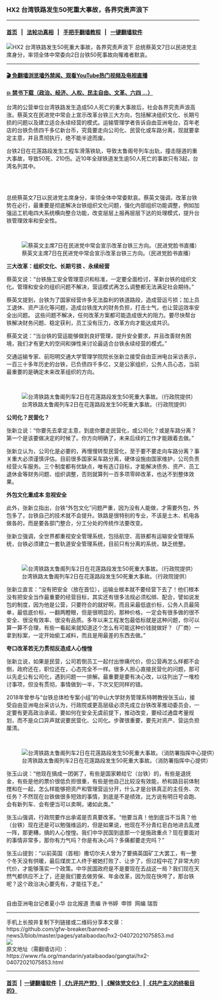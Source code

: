 ### HX2 台湾铁路发生50死重大事故，各界究责声浪下
------------------------

#### [首页](https://github.com/gfw-breaker/banned-news3/blob/master/README.md) &nbsp;&nbsp;|&nbsp;&nbsp; [法轮功真相](https://github.com/begood0513/basic/blob/master/README.md)  &nbsp;&nbsp;|&nbsp;&nbsp; [手把手翻墙教程](https://github.com/gfw-breaker/guides/wiki)  &nbsp;&nbsp;|&nbsp;&nbsp; [一键翻墙软件](https://github.com/gfw-breaker/nogfw/blob/master/README.md)  



<div id="headerimg">
 <img alt="HX2 台湾铁路发生50死重大事故，各界究责声浪下" src="https://www.rfa.org/mandarin/yataibaodao/gangtai/hx2-04072021075853.html/@@images/315eae4a-bd3f-4ec8-8c74-8e77e1312b86.jpeg" title="HX2 台湾铁路发生50死重大事故，各界究责声浪下"/>
 <span class="lead_image_caption">
  总统蔡英文7日以民进党主席身分，率领全体中常委向2日台铁50死事故向罹难者默哀。
 </span>
 <!-- zoomattribute -->
</div>

<hr/>


#### [ 🎬  免翻墙浏览墙外禁闻、观看YouTube热门视频及电视直播](https://github.com/gfw-breaker/HelloWorld)

#### [ 💥  禁书下载（政治、经济、人权、民主自由、文革、六四 ...）](https://github.com/gfw-breaker/books/blob/master/README.md)

<div id="storytext">
 <p>
  台湾的公营单位台湾铁路发生造成50人死亡的重大事故后，社会各界究责声浪高涨。蔡英文在民进党中常会上宣示改革台铁三大方向，包括解决组织文化、长期亏损的问题以及建立适合永续经营的模式。运输管理学者告诉自由亚洲电台，百年老店的台铁负债四千多亿新台币，究竟要走向公司化、民营化或车路分离，现就要拿定主意，并且贯彻执行，绝不能半途而废。
 </p>
 <p>
  台铁2日在花莲路段发生工程车滑落铁轨，导致太鲁阁号列车出轨，撞击隧道的重大事故，导致50死、210伤。近10年全球铁道发生逾50人死亡的事故只有3起，台湾名列其中。
 </p>
 <p>
  <br/>
 </p>
 <p>
  <br/>
  总统蔡英文7日以民进党主席身分，率领全体中常委默哀。蔡英文强调，改革台铁势在必行，最重要是彻底解决台铁组织文化问题，强化内部组织功能调整，例如加强运工机电四大系统横向整合功能，改变层层上报再层层下达的处理模式，提升台铁管理效率和安全性。
  <strong>
  </strong>
 </p>
 <p>
  <br/>
 </p>
 <p>
  <figure class="image-richtext image-inline captioned" style="width:1280px;">
   <img alt="蔡英文主席7日在民进党中常会宣示改革台铁三方向。（民进党脸书直播）" src="https://www.rfa.org/mandarin/yataibaodao/gangtai/hx2-04072021075853.html/2-2.jpg/@@images/4105037d-b7cb-45e6-9835-8fd3830339e1.jpeg" title="2-2.jpg"/>
   <figcaption class="image-caption">
    蔡英文主席7日在民进党中常会宣示改革台铁三方向。（民进党脸书直播）
   </figcaption>
   <small>
   </small>
  </figure>
 </p>
 <p>
  <strong>
   三大改革：组织文化、长期亏损 、永续经营
  </strong>
 </p>
 <p>
  蔡英文说：“台铁施工安全管理意识和标准，一定要全面检讨，革新台铁的组织文化。管理和安全的组织问题不解决，营运模式再怎么调整都无法满足社会期待。”
 </p>
 <p>
  蔡英文提到，台铁为了国家经营许多无法盈利的铁道路段，造成营运亏损；加上员工退休、资产活化等问题，造成台铁庞大的财务负担，打击士气，也让营运效率安全出问题。 这些问题不解决，任何改革方案都可能造成很大的阻力。要尽快帮台铁解决财务问题、稳定获利，员工没有压力，改革方向才能达成共识。
 </p>
 <p>
  蔡英文说：“当台铁的营运能够做到良好管理，提升安全要求，并且改善财务困境，我们才有更大的空间和弹性来讨论最适合台铁永续经营的模式。”
 </p>
 <p>
  交通运输专家、前阳明交通大学管理学院院长张新立接受自由亚洲电台采访表示，一百三十多年历史的台铁，已负债四千多亿，又是公家组织，公务人员心态，当前最重要的是确定未来改革组织的方向。
  <br/>
  <strong>
  </strong>
 </p>
 <p>
  <br/>
 </p>
 <p>
  <figure class="image-richtext image-inline captioned" style="width:620px;">
   <img alt="台湾铁路太鲁阁列车2日在花莲路段发生50死重大事故。（行政院提供）" src="https://www.rfa.org/mandarin/yataibaodao/gangtai/hx2-04072021075853.html/2-3.jpg/@@images/21fb542d-a8e6-4b67-b7f0-d539b6664434.jpeg" title="2-3.jpg"/>
   <figcaption class="image-caption">
    台湾铁路太鲁阁列车2日在花莲路段发生50死重大事故。（行政院提供）
   </figcaption>
   <small>
   </small>
  </figure>
 </p>
 <p>
  <strong>
   公司化？民营化？
  </strong>
 </p>
 <p>
  张新立说：“你要先去拿定主意，到底你要走民营化，或公司化？或是车路分离？第一个是该要做决定的时候了。你方向明确了，未来后续的工作才能跟着去做。”
 </p>
 <p>
  张新立认为，公司化是必要的，再慢慢转型民营化，至于要不要走向车路分离？事关重大必须谨慎评估。目前很多国家采车路分离，硬体设施由国家维护，公司负责经营火车服务。三个制度都有优缺点，唯有选订目标，才能解决债务、资产、员工退休金等财务问题、组织调整，否则就算列一百多项零碎改革，也达不到整体效果。
 </p>
 <p>
  <strong>
   外包文化重成本 忽视安全
  </strong>
 </p>
 <p>
  此外，张新立指出，台铁“外包文化”问题严重，因为没有人能做，才需要外包，外包多了，台铁自己的技术就不会提升。铁路是很特别的专业，不该是土木、机电各做各的，而是要各部门整合，分工分处的传统作法要改变。
 </p>
 <p>
  张新立强调，全世界都重视安全管理系统，包括航空、高铁都有运输安全管理系统，台铁必须建立一套轨道安全管理系统，目前只有分离的系统，缺乏统整。
 </p>
 <p>
  <br/>
 </p>
 <p>
  <figure class="image-richtext image-inline captioned" style="width:1280px;">
   <img alt="台湾铁路太鲁阁列车2日在花莲路段发生50死重大事故。（行政院提供）" src="https://www.rfa.org/mandarin/yataibaodao/gangtai/hx2-04072021075853.html/2-4.jpg/@@images/e1d60ab5-7bc0-477a-9877-63429f91a795.jpeg" title="2-4.jpg"/>
   <figcaption class="image-caption">
    台湾铁路太鲁阁列车2日在花莲路段发生50死重大事故。（行政院提供）
   </figcaption>
   <small>
   </small>
  </figure>
 </p>
 <p>
  张新立直言：“没有把安全（放在首位），运输业根本就不要经营下去了！他们根本没有把安全当作最重要的经营目标，其实还有很多法规必须松绑、配合，譬如说发包的制度，因为他是公营，只要符合的就好啊，而且采最低底价标，公务人员最简单，最低底价标，一翻两瞪眼，但是很明显的，那种价格，一定会有很多做的很不安全、很没有效率、很没有品质。多年以来工程发包最低标就是这种问题，你可以算一算不合理，有些一看起来就知道这个怎么有可能这种价钱就做好？（厂商）一拿到标案，一定开始偷工减料，而且是用最差的东西去做。”
 </p>
 <p>
  <strong>
   夸口改革若无力贯彻反造成人心惶惶
  </strong>
 </p>
 <p>
  张新立说，如果是民营，公司若倒员工一起付出惨痛代价，但公营再怎么样都不会倒，政府还在，职位还在，心态完全不一样。很多人担心直接民营化的问题，那可以先走公有公司化，遇到问题一一排解。最重要是要有决心改，以往列出了一堆检讨事项，但没有贯彻，事情做到一半，下次又犯同样的错。
 </p>
 <p>
  2018年曾参与“台铁总体检专案小组”的中山大学财务管理系特聘教授张玉山，接受自由亚洲电台采访认为，行政院或更高层级必须先成立台铁改革推动委员会，一定要有更高政治承诺，要如何在安全无虞前提下，推动改变，要经过通盘考量规划，而不是众口异声就说要民营化、公司化。步骤很重要，要先对资产、营运负担厘清。
 </p>
 <p>
  <br/>
 </p>
 <p>
  <figure class="image-richtext image-inline captioned" style="width:1260px;">
   <img alt="台湾铁路太鲁阁列车2日在花莲路段发生50死重大事故。（消防署指挥中心提供）" src="https://www.rfa.org/mandarin/yataibaodao/gangtai/hx2-04072021075853.html/2-5.jpg/@@images/c02d7a18-d60c-42f1-b979-d2d200964515.jpeg" title="2-5.jpg"/>
   <figcaption class="image-caption">
    台湾铁路太鲁阁列车2日在花莲路段发生50死重大事故。（消防署指挥中心提供）
   </figcaption>
   <small>
   </small>
  </figure>
 </p>
 <p>
  张玉山说：“他现在搞成一团粥了，有些是国家赖给它（台铁）的，有些是退抚金，有些是他的票价很低负担很重，有些是他自己比较没有效能，桥和路目前体制搅和在一起，怎么样能够把资产和管理营运分开，什么才是台铁真正的主任务、次任务？不然现在台铁做很多短效的事情，到底是不是绩效，比方说有明日号会跑、会有新列车、会有便当可以卖啊，诸如此类。”
 </p>
 <p>
  张玉山强调，行政院要作出承诺是否真要改革。“他要当真！他到底当不当真？他（台铁）现在还是可以勉强维运的，但是如果说，他现在不分青红皂白地进去乱搅一阵，那更糟，搞的人心惶惶。我们中华民国到底那一个是施政重点？现在要面对的事情非常多，那你有力气吗？你是有决心吗？多痛都要走完吗？”
 </p>
 <p>
  张玉山提到：“以前英国（首相）撒切尔夫人曾为了要搞英国矿工大罢工，有一整个冬天没有供暖，最后煤炭工人终于被她打败了、让步了，但过程中花了非常大的代价，才能够落实一个政策。中华民国政府是不是要现在去战这一局？我们现在天然气都供应不上了，还是我们要去做劳保、年金改革，因为现在快垮了，那台铁呢？这个政治决心要先有，才能往下走。”
 </p>
 <p>
  <br/>
  自由亚洲电台记者夏小华 台北报道 责编 许书婷  申铧  网编 瑞哲
 </p>
</div>

<hr/>
手机上长按并复制下列链接或二维码分享本文章：<br/>
https://github.com/gfw-breaker/banned-news3/blob/master/pages/yataibaodao/hx2-04072021075853.md <br/>
<a href='https://github.com/gfw-breaker/banned-news3/blob/master/pages/yataibaodao/hx2-04072021075853.md'><img src='https://github.com/gfw-breaker/banned-news3/blob/master/pages/yataibaodao/hx2-04072021075853.md.png'/></a> <br/>
原文地址（需翻墙访问）：https://www.rfa.org/mandarin/yataibaodao/gangtai/hx2-04072021075853.html


------------------------
#### [首页](https://github.com/gfw-breaker/banned-news3/blob/master/README.md) &nbsp;|&nbsp; [一键翻墙软件](https://github.com/gfw-breaker/nogfw/blob/master/README.md) &nbsp;| [《九评共产党》](https://github.com/gfw-breaker/9ping.md/blob/master/README.md#九评之一评共产党是什么) | [《解体党文化》](https://github.com/gfw-breaker/jtdwh.md/blob/master/README.md) | [《共产主义的终极目的》](https://github.com/gfw-breaker/gczydzjmd.md/blob/master/README.md)


<img src='http://gfw-breaker.win/banned-news3/pages/yataibaodao/hx2-04072021075853.md' width='0px' height='0px'/>